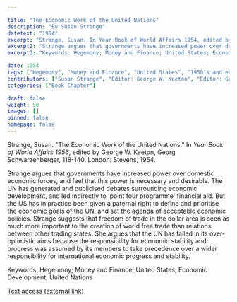 ```yaml
---

title: "The Economic Work of the United Nations"
description: "By Susan Strange"
datetext: "1954"
excerpt: "Strange, Susan. In Year Book of World Affairs 1954, edited by George W. Keeton, Georg Schwarzenberger, 118-140. London: Stevens, 1954."
excerpt2: "Strange argues that governments have increased power over domestic economic forces, and feel that this power is necessary and desirable. The UN has generated and publicised debates surrounding economic development, and led indirectly to 'point four programme' financial aid. But the US has in practice been given a paternal right to define and prioritise the economic goals of the UN, and set the agenda of acceptable economic policies. Strange suggests that freedom of trade in the dollar area is seen as much more important to the creation of world free trade than relations between other trading states. She argues that the UN has failed in its over-optimistic aims because the responsibility for economic stability and progress was assumed by its members to take precedence over a wider responsibility for international economic progress and stability."
excerpt3: "Keywords: Hegemony; Money and Finance; United States; Economic Development; United Nations"

date: 1954
tags: ["Hegemony", "Money and Finance", "United States", "1950's and earlier"]
contributors: ["Susan Strange", "Editor: George W. Keeton", "Editor: Georg Schwarzenberger"]
categories: ["Book Chapter"]

draft: false
weight: 50
images: []
pinned: false
homepage: false
---
```


Strange, Susan. "The Economic Work of the United Nations." In *Year Book of World Affairs 1956*, edited by George W. Keeton, Georg Schwarzenberger, 118-140. London: Stevens, 1954.

Strange argues that governments have increased power over domestic economic forces, and feel that this power is necessary and desirable. The UN has generated and publicised debates surrounding economic development, and led indirectly to 'point four programme' financial aid. But the US has in practice been given a paternal right to define and prioritise the economic goals of the UN, and set the agenda of acceptable economic policies. Strange suggests that freedom of trade in the dollar area is seen as much more important to the creation of world free trade than relations between other trading states. She argues that the UN has failed in its over-optimistic aims because the responsibility for economic stability and progress was assumed by its members to take precedence over a wider responsibility for international economic progress and stability.

Keywords: Hegemony; Money and Finance; United States; Economic Development; United Nations

[Text access (external link)](https://www.worldcat.org/title/4663010780)
